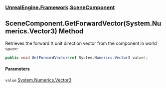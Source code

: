 ### [UnrealEngine.Framework](./UnrealEngine-Framework.md 'UnrealEngine.Framework').[SceneComponent](./UnrealEngine-Framework-SceneComponent.md 'UnrealEngine.Framework.SceneComponent')
## SceneComponent.GetForwardVector(System.Numerics.Vector3) Method
Retrieves the forward X unit direction vector from the component in world space  
```csharp
public void GetForwardVector(ref System.Numerics.Vector3 value);
```
#### Parameters
<a name='UnrealEngine-Framework-SceneComponent-GetForwardVector(System-Numerics-Vector3)-value'></a>
`value` [System.Numerics.Vector3](https://docs.microsoft.com/en-us/dotnet/api/System.Numerics.Vector3 'System.Numerics.Vector3')  
  
